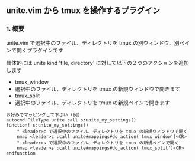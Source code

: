 ## unite.vim から tmux を操作するプラグイン

### 1. 概要
unite.vim で選択中のファイル、ディレクトリを tmux の別ウィンドウ、別ペインで開くプラグインです

具体的には unite kind 'file, directory' に対して以下の２つのアクションを追加します

* tmux_window
 * 選択中のファイル、ディレクトリを tmux の新規ウィンドウで開きます
* tmux_split
 * 選択中のファイル、ディレクトリを tmux の新規ペインで開きます

```vimrc
お好みでマッピングして下さい (例)
autocmd FileType unite call s:unite_my_settings()
function! s:unite_my_settings()
    " <leader>c で選択中のファイル、ディレクトリを tmux の新規ウィンドウで開く
    nmap <leader>c :call unite#mappings#do_action('tmux_window')<CR>
    " <leader>s で選択中のファイル、ディレクトリを tmux の新規ペインで開く
    nmap <leader>s :call unite#mappings#do_action('tmux_split')<CR>
endfunction
```
